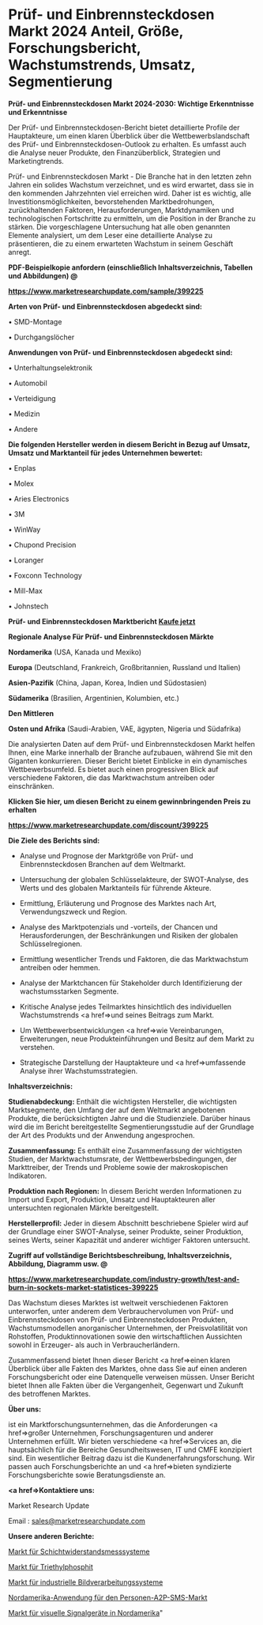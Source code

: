 # Prüf- und Einbrennsteckdosen Markt 2024 Anteil, Größe, Forschungsbericht, Wachstumstrends, Umsatz, Segmentierung

<strong>Prüf- und Einbrennsteckdosen Markt 2024-2030: Wichtige Erkenntnisse und Erkenntnisse</strong>

Der Prüf- und Einbrennsteckdosen-Bericht bietet detaillierte Profile der Hauptakteure, um einen klaren Überblick über die Wettbewerbslandschaft des Prüf- und Einbrennsteckdosen-Outlook zu erhalten. Es umfasst auch die Analyse neuer Produkte, den Finanzüberblick, Strategien und Marketingtrends.

Prüf- und Einbrennsteckdosen Markt - Die Branche hat in den letzten zehn Jahren ein solides Wachstum verzeichnet, und es wird erwartet, dass sie in den kommenden Jahrzehnten viel erreichen wird. Daher ist es wichtig, alle Investitionsmöglichkeiten, bevorstehenden Marktbedrohungen, zurückhaltenden Faktoren, Herausforderungen, Marktdynamiken und technologischen Fortschritte zu ermitteln, um die Position in der Branche zu stärken. Die vorgeschlagene Untersuchung hat alle oben genannten Elemente analysiert, um dem Leser eine detaillierte Analyse zu präsentieren, die zu einem erwarteten Wachstum in seinem Geschäft anregt.



<strong><b>PDF-Beispielkopie anfordern (einschließlich Inhaltsverzeichnis, Tabellen und Abbildungen) @ </b></strong>

<strong><a href=https://www.marketresearchupdate.com/sample/399225>

<strong>https://www.marketresearchupdate.com/sample/399225</u></a></strong></strong>



<strong>Arten von Prüf- und Einbrennsteckdosen abgedeckt sind:</strong>

• SMD-Montage

• Durchgangslöcher



<strong>Anwendungen von Prüf- und Einbrennsteckdosen abgedeckt sind:</strong>

• Unterhaltungselektronik

• Automobil

• Verteidigung

• Medizin

• Andere



<strong>Die folgenden Hersteller werden in diesem Bericht in Bezug auf Umsatz, Umsatz und Marktanteil für jedes Unternehmen bewertet:</strong>

• Enplas

• Molex

• Aries Electronics

• 3M

• WinWay

• Chupond Precision

• Loranger

• Foxconn Technology

• Mill-Max

• Johnstech



<strong>Prüf- und Einbrennsteckdosen Marktbericht <a href=https://www.marketresearchupdate.com/buynow/399225>Kaufe jetzt</a></strong>



<strong>Regionale Analyse Für Prüf- und Einbrennsteckdosen Märkte</strong>



<strong>Nordamerika</strong> (USA, Kanada und Mexiko)



<strong>Europa</strong> (Deutschland, Frankreich, Großbritannien, Russland und Italien)



<strong>Asien-Pazifik</strong> (China, Japan, Korea, Indien und Südostasien)



<strong>Südamerika</strong> (Brasilien, Argentinien, Kolumbien, etc.)



<strong>Den Mittleren</strong> 

<strong>Osten und Afrika</strong> (Saudi-Arabien, VAE, ägypten, Nigeria und Südafrika)

Die analysierten Daten auf dem Prüf- und Einbrennsteckdosen Markt helfen Ihnen, eine Marke innerhalb der Branche aufzubauen, während Sie mit den Giganten konkurrieren. Dieser Bericht bietet Einblicke in ein dynamisches Wettbewerbsumfeld. Es bietet auch einen progressiven Blick auf verschiedene Faktoren, die das Marktwachstum antreiben oder einschränken.



<strong>Klicken Sie hier, um diesen Bericht zu einem gewinnbringenden Preis zu erhalten
</strong>

<strong><a href=https://www.marketresearchupdate.com/discount/399225>https://www.marketresearchupdate.com/discount/399225</b></u></strong></a>



<strong>Die Ziele des Berichts sind:</strong>

- Analyse und Prognose der Marktgröße von Prüf- und Einbrennsteckdosen Branchen auf dem Weltmarkt.

- Untersuchung der globalen Schlüsselakteure, der SWOT-Analyse, des Werts und des globalen Marktanteils für führende Akteure.

- Ermittlung, Erläuterung und Prognose des Marktes nach Art, Verwendungszweck und Region.

- Analyse des Marktpotenzials und -vorteils, der Chancen und Herausforderungen, der Beschränkungen und Risiken der globalen Schlüsselregionen.

- Ermittlung wesentlicher Trends und Faktoren, die das Marktwachstum antreiben oder hemmen.

- Analyse der Marktchancen für Stakeholder durch Identifizierung der wachstumsstarken Segmente.

- Kritische Analyse jedes Teilmarktes hinsichtlich des individuellen Wachstumstrends <a href=>und</a> seines Beitrags zum Markt.

- Um Wettbewerbsentwicklungen <a href=>wie</a> Vereinbarungen, Erweiterungen, neue Produkteinführungen und Besitz auf dem Markt zu verstehen.

- Strategische Darstellung der Hauptakteure und <a href=>umfas</a>sende Analyse ihrer Wachstumsstrategien.



<strong>Inhaltsverzeichnis:</strong>



<strong>Studienabdeckung:</strong> Enthält die wichtigsten Hersteller, die wichtigsten Marktsegmente, den Umfang der auf dem Weltmarkt angebotenen Produkte, die berücksichtigten Jahre und die Studienziele. Darüber hinaus wird die im Bericht bereitgestellte Segmentierungsstudie auf der Grundlage der Art des Produkts und der Anwendung angesprochen.



<strong>Zusammenfassung:</strong> Es enthält eine Zusammenfassung der wichtigsten Studien, der Marktwachstumsrate, der Wettbewerbsbedingungen, der Markttreiber, der Trends und Probleme sowie der makroskopischen Indikatoren.



<strong>Produktion nach Regionen:</strong> In diesem Bericht werden Informationen zu Import und Export, Produktion, Umsatz und Hauptakteuren aller untersuchten regionalen Märkte bereitgestellt.



<strong>Herstellerprofil:</strong> Jeder in diesem Abschnitt beschriebene Spieler wird auf der Grundlage einer SWOT-Analyse, seiner Produkte, seiner Produktion, seines Werts, seiner Kapazität und anderer wichtiger Faktoren untersucht.



<strong><b>Zugriff auf vollständige Berichtsbeschreibung, Inhaltsverzeichnis, Abbildung, Diagramm usw. @ </b></strong>

<strong><a href=https://www.marketresearchupdate.com/industry-growth/test-and-burn-in-sockets-market-statistices-399225>https://www.marketresearchupdate.com/industry-growth/test-and-burn-in-sockets-market-statistices-399225</a></strong>

Das Wachstum dieses Marktes ist weltweit verschiedenen Faktoren unterworfen, unter anderem dem Verbrauchervolumen von Prüf- und Einbrennsteckdosen von Prüf- und Einbrennsteckdosen Produkten, Wachstumsmodellen anorganischer Unternehmen, der Preisvolatilität von Rohstoffen, Produktinnovationen sowie den wirtschaftlichen Aussichten sowohl in Erzeuger- als auch in Verbraucherländern.

Zusammenfassend bietet Ihnen dieser Bericht <a href=>einen</a> klaren Überblick über alle Fakten des Marktes, ohne dass Sie auf einen anderen Forschungsbericht oder eine Datenquelle verweisen müssen. Unser Bericht bietet Ihnen alle Fakten über die Vergangenheit, Gegenwart und Zukunft des betroffenen Marktes.



<strong>Über uns:</strong>

 ist ein Marktforschungsunternehmen, das die Anforderungen <a href=>großer</a> Unternehmen, Forschungsagenturen und anderer Unternehmen erfüllt. Wir bieten verschiedene <a href=>Services</a> an, die hauptsächlich für die Bereiche Gesundheitswesen, IT und CMFE konzipiert sind. Ein wesentlicher Beitrag dazu ist die Kundenerfahrungsforschung. Wir passen auch Forschungsberichte an und <a href=>bieten</a> syndizierte Forschungsberichte sowie Beratungsdienste an.



<strong><a href=>Kontaktiere uns:</a></strong>

Market Research Update

Email : sales@marketresearchupdate.com



<strong>Unsere anderen Berichte:</strong>

<a href=https://www.linkedin.com/pulse/sheet-resistance-measuring-system-market-2023>Markt für Schichtwiderstandsmesssysteme</a>

<a href=https://www.linkedin.com/pulse/triethyl-phosphite-market-research-report-reveals>Markt für Triethylphosphit</a>

<a href=https://www.linkedin.com/pulse/industrial-machine-vision-system-market-size-share-outlook>Markt für industrielle Bildverarbeitungssysteme</a>

<a href=https://www.linkedin.com/pulse/north-america-application-to-person-a2p-sms-market>Nordamerika-Anwendung für den Personen-A2P-SMS-Markt</a>

<a href=https://www.linkedin.com/pulse/north-america-visual-signaling-devices-market-size-growth>Markt für visuelle Signalgeräte in Nordamerika</a>"
